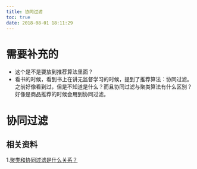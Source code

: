 ```yaml
---
title: 协同过滤
toc: true
date: 2018-08-01 18:11:29
---
```

# 需要补充的

- 这个是不是要放到推荐算法里面？
- 看书的时候，看到书上在讲无监督学习的时候，提到了推荐算法：协同过滤。之前好像看到过，但是不知道是什么？而且协同过滤与聚类算法有什么区别？好像是商品推荐的时候会用到协同过滤。

# 协同过滤





## 相关资料

1.[聚类和协同过滤是什么关系？](https://www.zhihu.com/question/20328311)
